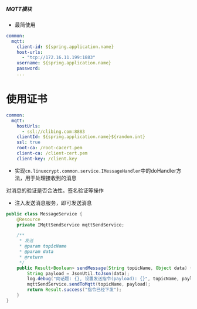 ##### MQTT模块

* 最简使用

````yaml
common:
  mqtt:
    client-id: ${spring.application.name}
    host-urls:
      - "tcp://172.16.11.199:1883"
    username: ${spring.application.name}
    password:
    ...
````

# 使用证书

````yaml
common:
  mqtt:
    hostUrls:
      - ssl://clibing.com:8883
    clientId: ${spring.application.name}${random.int}
    ssl: true
    root-ca: /root-cacert.pem
    client-ca: /client-cert.pem
    client-key: /client.key

````

* 实现`cn.linuxcrypt.common.service.IMessageHandler`中的doHandler方法，用于处理接收到的消息

对消息的验证是否合法性。签名验证等操作

* 注入发送消息服务，即可发送消息

```java
public class MessageService {
    @Resource
    private IMqttSendService mqttSendService;

    /**
     * 发送
     * @param topicName
     * @param data
     * @return
     */
    public Result<Boolean> sendMessage(String topicName, Object data) {
        String payload = JsonUtil.toJson(data);
        log.debug("向话题: {}, 设置发送指令(payload): {}", topicName, payload);
        mqttSendService.sendToMqtt(topicName, payload);
        return Result.success("指令已经下发");
    }
}
```